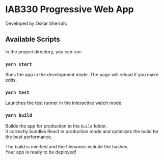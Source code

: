 # IAB330 Progressive Web App

Developed by Oskar Sherrah.

## Available Scripts

In the project directory, you can run:

### `yarn start`

Runs the app in the development mode.
The page will reload if you make edits.

### `yarn test`

Launches the test runner in the interactive watch mode.

### `yarn build`

Builds the app for production to the `build` folder.\
It correctly bundles React in production mode and optimizes the build for the best performance.

The build is minified and the filenames include the hashes.\
Your app is ready to be deployed!